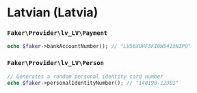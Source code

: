 # Latvian (Latvia)

### `Faker\Provider\lv_LV\Payment`

```php
echo $faker->bankAccountNumber(); // "LV56XUHF3FI0W5413NIP0"
```

### `Faker\Provider\lv_LV\Person`

```php
// Generates a random personal identity card number
echo $faker->personalIdentityNumber(); // "140190-12301"
```
